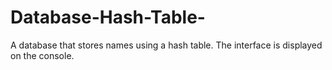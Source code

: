 # Database-Hash-Table-
A database that stores names using a hash table. The interface is displayed on the console.
